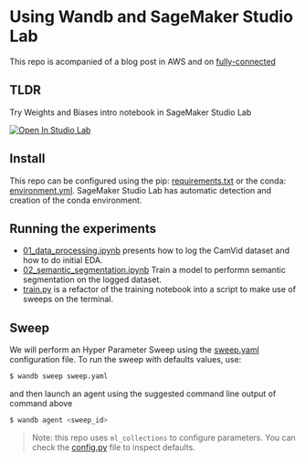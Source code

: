 # Using Wandb and SageMaker Studio Lab

This repo is acompanied of a blog post in AWS and on [fully-connected](http://wandb.me/aws_studiolab)

## TLDR
Try Weights and Biases intro notebook in SageMaker Studio Lab

[![Open In Studio Lab](https://studiolab.sagemaker.aws/studiolab.svg)](https://studiolab.sagemaker.aws/import/github/wandb/SageMakerStudioLab/blob/main/Intro_to_Weights_&_Biases.ipynb)

## Install
This repo can be configured using the pip: [requirements.txt](requirements.txt) or the conda: [environment.yml](environment.yml). SageMaker Studio Lab has automatic detection and creation of the conda environment.

## Running the experiments
- [01_data_processing.ipynb](01_data_processing.ipynb) presents how to log the CamVid dataset and how to do initial EDA.
- [02_semantic_segmentation.ipynb](02_semantic_segmentation.ipynb) Train a model to performn semantic segmentation on the logged dataset.
- [train.py](train.py) is a refactor of the training notebook into a script to make use of sweeps on the terminal.

## Sweep
We will perform an Hyper Parameter Sweep using the [sweep.yaml](sweep.yaml) configuration file. To run the sweep with defaults values, use:

```bash
$ wandb sweep sweep.yaml
```

and then launch an agent using the suggested command line output of command above

```bash
$ wandb agent <sweep_id>
```

> Note: this repo uses `ml_collections` to configure parameters. You can check the [config.py](config.py) file to inspect defaults.
